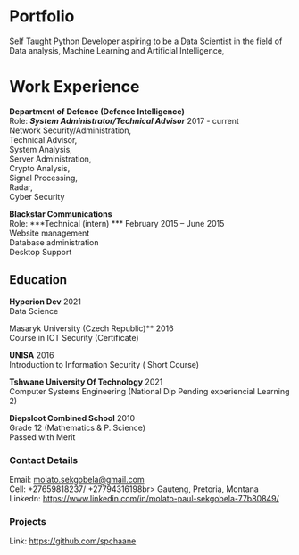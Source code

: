 # Portfolio
Self Taught Python Developer aspiring to be a Data Scientist in the field of Data analysis, Machine Learning and Artificial Intelligence,

# Work Experience

**Department of Defence (Defence Intelligence)** <br>
Role: ***System Administrator/Technical Advisor*** 2017 - current<br>
Network Security/Administration, <br>
Technical Advisor,<br>
System Analysis,<br>
Server Administration,<br>
Crypto Analysis,<br>
Signal Processing,<br>
Radar,<br>
Cyber Security<br>

**Blackstar Communications** <br> 
Role: ***Technical (intern) *** February 2015 – June 2015<br>
Website management<br>
Database administration<br>
Desktop Support<br>

## Education

**Hyperion Dev** 2021<br>
Data Science<br>

Masaryk University (Czech Republic)** 2016<br>
Course in ICT Security  (Certificate) <br>

**UNISA** 2016<br>
Introduction to Information Security ( Short Course) <br>

**Tshwane University Of Technology**  2021<br>
Computer Systems Engineering (National Dip Pending experiencial Learning 2) <br>

**Diepsloot Combined School** 2010<br>
Grade 12 (Mathematics & P. Science)<br>
Passed with Merit<br>

### Contact Details<br>
Email: molato.sekgobela@gmail.com<br>
Cell: +27659818237/ +27794316198br>
Gauteng, Pretoria, Montana<br>
Linkedn: https://www.linkedin.com/in/molato-paul-sekgobela-77b80849/<br>

### Projects
Link: https://github.com/spchaane<br>
